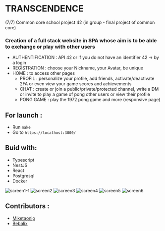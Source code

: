 # TRANSCENDENCE

(7/7) Common core school project 42 (in group - final project of common core)

### Creation of a full stack website in SPA whose aim is to be able to exchange or play with other users

- AUTHENTIFICATION : API 42 or if you do not have an identifier 42 -> by a login
- REGISTRATION : choose your Nickname, your Avatar, be unique 
- HOME : to access other pages
  - PROFIL : personalize your profile, add friends, activate/deactivate 2FA or even view your game scores and achievements
  - CHAT : create or join a public/private/protected channel, write a DM or invite to play a game of pong other users or view their profile
  - PONG GAME : play the 1972 pong game and more (responsive page)

## For launch : 
  -  Run `make`
  -  Go to `https://localhost:3000/`

## Buid with:
  + Typescript
  + NestJS
  + React
  + Postgresql
  + Docker

![screen1-1](https://github.com/Clairjordi/Transcendence/assets/88725985/2a5bf63f-2ef8-4af9-a6cf-ab3031953edc)
![screen2](https://github.com/Clairjordi/Transcendence/assets/88725985/b50c246e-b1f7-4a75-b320-ed90fb807efa)
![screen3](https://github.com/Clairjordi/Transcendence/assets/88725985/cbe658ef-6ebc-4c0f-847e-26e5aa64b547)
![screen4](https://github.com/Clairjordi/Transcendence/assets/88725985/53a0dc9e-be09-4cf9-ac54-a842b156295f)
![screen5](https://github.com/Clairjordi/Transcendence/assets/88725985/7c7a0076-3abd-4bb2-a41f-62fd53adeb7f)
![screen6](https://github.com/Clairjordi/Transcendence/assets/88725985/8d9fec49-4f95-4b95-94e7-5a2b95efc8a2)





## Contributors :
  - [Miketaonjo](https://github.com/miketaonjo)
  - [Bebalix](https://github.com/Bebalix)
